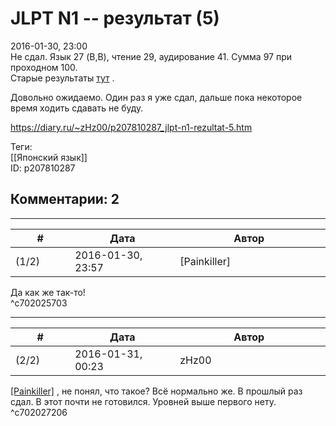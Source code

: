 JLPT N1 -- результат (5)
========================

  
2016-01-30, 23:00  
 Не сдал. Язык 27 (B,B), чтение 29, аудирование 41. Сумма 97 при проходном 100.   
 Старые результаты  [тут](JLPT%20N1%20--%20результаты%20(4))  .   
   
 Довольно ожидаемо. Один раз я уже сдал, дальше пока некоторое время ходить сдавать не буду.   
  
<https://diary.ru/~zHz00/p207810287_jlpt-n1-rezultat-5.htm>  
  
Теги:  
[[Японский язык]]  
ID: p207810287  


Комментарии: 2
--------------

  


---



|         #         |              Дата              |                     Автор                     |           ID           |
| --- | --- | --- | --- |
| (1/2) | 2016-01-30, 23:57 | [Painkiller] | c702025703 |

  
 Да как же так-то!   
 ^c702025703

---



|         #         |              Дата              |                     Автор                     |           ID           |
| --- | --- | --- | --- |
| (2/2) | 2016-01-31, 00:23 | zHz00 | c702027206 |

  
  [[Painkiller]](http://Painkiller00.diary.ru "12 витаминов")  , не понял, что такое? Всё нормально же. В прошлый раз сдал. В этот почти не готовился. Уровней выше первого нету.   
 ^c702027206